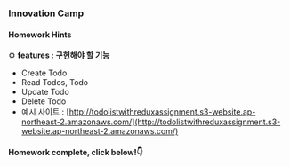 ### Innovation Camp
#### Homework Hints
⚙ **features : 구현해야 할 기능**
- Create Todo
- Read Todos, Todo
- Update Todo
- Delete Todo
- 예시 사이트 : [http://todolistwithreduxassignment.s3-website.ap-northeast-2.amazonaws.com/](http://todolistwithreduxassignment.s3-website.ap-northeast-2.amazonaws.com/)

#### Homework complete, click below!👇